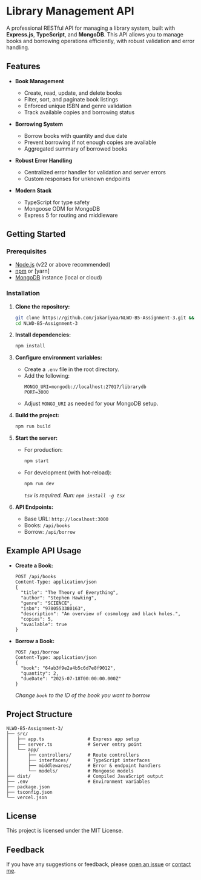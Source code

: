 # Library Management API

A professional RESTful API for managing a library system, built with **Express.js**, **TypeScript**, and **MongoDB**. This API allows you to manage books and borrowing operations efficiently, with robust validation and error handling.

## Features

- **Book Management**

  - Create, read, update, and delete books
  - Filter, sort, and paginate book listings
  - Enforced unique ISBN and genre validation
  - Track available copies and borrowing status

- **Borrowing System**

  - Borrow books with quantity and due date
  - Prevent borrowing if not enough copies are available
  - Aggregated summary of borrowed books

- **Robust Error Handling**

  - Centralized error handler for validation and server errors
  - Custom responses for unknown endpoints

- **Modern Stack**
  - TypeScript for type safety
  - Mongoose ODM for MongoDB
  - Express 5 for routing and middleware

## Getting Started

### Prerequisites

- [Node.js](https://nodejs.org/) (v22 or above recommended)
- [npm](https://www.npmjs.com/) or [yarn]
- [MongoDB](https://www.mongodb.com/) instance (local or cloud)

### Installation

1. **Clone the repository:**

   ```sh
   git clone https://github.com/jakariyaa/NLWD-B5-Assignment-3.git &&
   cd NLWD-B5-Assignment-3
   ```

2. **Install dependencies:**

   ```sh
   npm install
   ```

3. **Configure environment variables:**

   - Create a `.env` file in the root directory.
   - Add the following:
     ```env
     MONGO_URI=mongodb://localhost:27017/librarydb
     PORT=3000
     ```
   - Adjust `MONGO_URI` as needed for your MongoDB setup.

4. **Build the project:**

   ```sh
   npm run build
   ```

5. **Start the server:**

   - For production:
     ```sh
     npm start
     ```
   - For development (with hot-reload):
     ```sh
     npm run dev
     ```
     _`tsx` is required. Run: `npm install -g tsx`_

6. **API Endpoints:**

   - Base URL: `http://localhost:3000`
   - Books: `/api/books`
   - Borrow: `/api/borrow`

## Example API Usage

- **Create a Book:**

  ```http
  POST /api/books
  Content-Type: application/json
  {
    "title": "The Theory of Everything",
    "author": "Stephen Hawking",
    "genre": "SCIENCE",
    "isbn": "9780553380163",
    "description": "An overview of cosmology and black holes.",
    "copies": 5,
    "available": true
  }
  ```

- **Borrow a Book:**
  ```http
  POST /api/borrow
  Content-Type: application/json
  {
    "book": "64ab3f9e2a4b5c6d7e8f9012",
    "quantity": 2,
    "dueDate": "2025-07-18T00:00:00.000Z"
  }
  ```
  _Change `book` to the ID of the book you want to borrow_

## Project Structure

```
NLWD-B5-Assignment-3/
├── src/
│   ├── app.ts                # Express app setup
│   ├── server.ts             # Server entry point
│   └── app/
│       ├── controllers/      # Route controllers
│       ├── interfaces/       # TypeScript interfaces
│       ├── middlewares/      # Error & endpoint handlers
│       └── models/           # Mongoose models
├── dist/                     # Compiled JavaScript output
├── .env                      # Environment variables
├── package.json
├── tsconfig.json
└── vercel.json
```

## License

This project is licensed under the MIT License.

## Feedback

If you have any suggestions or feedback, please [open an issue](https://github.com/jakariyaa/NLWD-B5-Assignment-3/issues/new) or [contact me](https://github.com/jakariyaa/).
